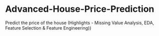 # Advanced-House-Price-Prediction
Predict the price of the house (Highlights - Missing Value Analysis, EDA, Feature Selection &amp; Feature Engineering))
